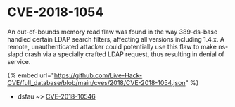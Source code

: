 # CVE-2018-1054

An out-of-bounds memory read flaw was found in the way 389-ds-base handled certain LDAP search filters, affecting all versions including 1.4.x. A remote, unauthenticated attacker could potentially use this flaw to make ns-slapd crash via a specially crafted LDAP request, thus resulting in denial of service.

{% embed url="https://github.com/Live-Hack-CVE/full_database/blob/main/cves/2018/CVE-2018-1054.json" %}


* dsfau ~> [CVE-2018-10546](https://www.alice-snow.ru/2018/database/cve-2018-1054/cve-2018-10546-dsfau)
